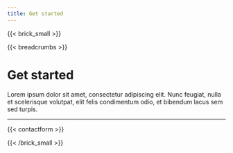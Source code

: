```yaml
---
title: Get started
---
```

{{< brick_small >}}

{{< breadcrumbs >}}

# Get started

Lorem ipsum dolor sit amet, consectetur adipiscing elit. Nunc feugiat, nulla et scelerisque volutpat, elit felis condimentum odio, et bibendum lacus sem sed turpis. 

---

{{< contactform >}}

{{< /brick_small >}}
<!-- {{< brick_map >}}{{< /brick_map >}} -->
